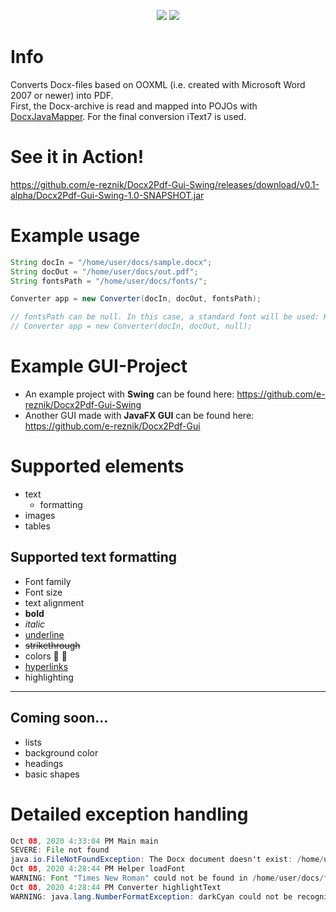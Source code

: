 <p align="center">
        <img src="https://img.shields.io/github/commit-activity/y/e-reznik/Docx2PDF" />
        <img src="https://img.shields.io/github/last-commit/e-reznik/Docx2PDF" />
</p>

# Info
Converts Docx-files based on OOXML (i.e. created with Microsoft Word 2007 or newer) into PDF.  
First, the Docx-archive is read and mapped into POJOs with [DocxJavaMapper](https://github.com/e-reznik/DocxJavaMapper). For the final conversion iText7 is used.

# See it in Action!

https://github.com/e-reznik/Docx2Pdf-Gui-Swing/releases/download/v0.1-alpha/Docx2Pdf-Gui-Swing-1.0-SNAPSHOT.jar

# Example usage
```java
String docIn = "/home/user/docs/sample.docx";
String docOut = "/home/user/docs/out.pdf";
String fontsPath = "/home/user/docs/fonts/";

Converter app = new Converter(docIn, docOut, fontsPath);

// fontsPath can be null. In this case, a standard font will be used: Helvetica
// Converter app = new Converter(docIn, docOut, null);
```

# Example GUI-Project

- An example project with __Swing__ can be found here: https://github.com/e-reznik/Docx2Pdf-Gui-Swing
- Another GUI made with __JavaFX GUI__ can be found here: https://github.com/e-reznik/Docx2Pdf-Gui

# Supported elements
- text
  - formatting
- images
- tables

## Supported text formatting
- Font family
- Font size
- text alignment
- <strong>bold</strong>
- <em>italic</em>
- <ins>underline</ins>
- ~~strikethrough~~
- colors &#x1F534; &#x1F535;
- [hyperlinks](https://github.com/e-reznik/Docx2PDF2/)
- highlighting

---

## Coming soon...
- lists
- background color
- headings
- basic shapes

# Detailed exception handling
```java
Oct 08, 2020 4:33:04 PM Main main
SEVERE: File not found
java.io.FileNotFoundException: The Docx document doesn't exist: /home/user/docs/examaple.docx
Oct 08, 2020 4:28:44 PM Helper loadFont
WARNING: Font "Times New Roman" could not be found in /home/user/docs/fonts/
Oct 08, 2020 4:28:44 PM Converter highlightText
WARNING: java.lang.NumberFormatException: darkCyan could not be recognized as a valid color
```
